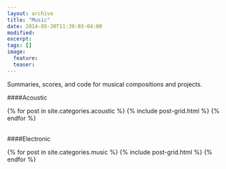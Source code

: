 ```yaml
---
layout: archive
title: "Music"
date: 2014-05-30T11:39:03-04:00
modified:
excerpt: 
tags: []
image:
  feature:
  teaser:
---
```


Summaries, scores, and code for musical compositions and projects.

####Acoustic
<div class="tiles">
{% for post in site.categories.acoustic %}
  {% include post-grid.html %}
{% endfor %}
</div><!-- /.tiles -->  

<br>####Electronic
<div class="tiles">
{% for post in site.categories.music %}
  {% include post-grid.html %}
{% endfor %}
</div><!-- /.tiles -->
